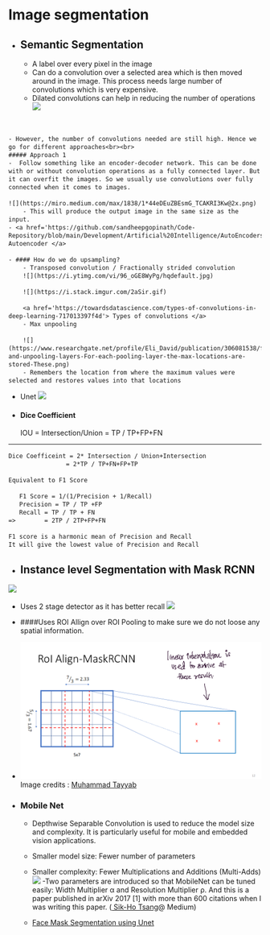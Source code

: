 # Image segmentation

- ## Semantic Segmentation

	- A label over every pixel in the image
	- Can do a convolution over a selected area which is then moved around in the image. This process needs large number of convolutions which is very expensive. 
	- Dilated convolutions can help in reducing the number of operations
	![](https://miro.medium.com/freeze/max/395/0*3cTXIemm0k3Sbask.gif)
<br>


	- However, the number of convolutions needed are still high. Hence we go for different approaches<br><br>
    ##### Approach 1
	-  Follow something like an encoder-decoder network. This can be done with or without convolution operations as a fully connected layer. But it can overfit the images. So we usually use convolutions over fully connected when it comes to images.
    
	![](https://miro.medium.com/max/1838/1*44eDEuZBEsmG_TCAKRI3Kw@2x.png)
    	- This will produce the output image in the same size as the input. 
    - <a href='https://github.com/sandheepgopinath/Code-Repository/blob/main/Development/Artificial%20Intelligence/AutoEncoders/Deep_Autoencoder.ipynb'>Deep Autoencoder </a>

	- #### How do we do upsampling?
    	- Transposed convolution / Fractionally strided convolution
        ![](https://i.ytimg.com/vi/96_oGE8WyPg/hqdefault.jpg)

        ![](https://i.stack.imgur.com/2aSir.gif)
        
        <a href='https://towardsdatascience.com/types-of-convolutions-in-deep-learning-717013397f4d'> Types of convolutions </a>
        - Max unpooling
        
        ![](https://www.researchgate.net/profile/Eli_David/publication/306081538/figure/fig2/AS:418518853013507@1476794078414/Pooling-and-unpooling-layers-For-each-pooling-layer-the-max-locations-are-stored-These.png)
        - Remembers the location from where the maximum values were selected and restores values into that locations
        
        

  
- Unet 
![](https://www.researchgate.net/profile/Alan-Jackson-2/publication/323597886/figure/fig2/AS:601386504957959@1520393124691/Convolutional-neural-network-CNN-architecture-based-on-UNET-Ronneberger-et-al.png)



- #### Dice Coefficient


	IOU = Intersection/Union
    	= TP / TP+FP+FN
---

	Dice Coefficeint = 2* Intersection / Union+Intersection
    				= 2*TP / TP+FN+FP+TP
                    
    Equivalent to F1 Score
    
       F1 Score = 1/(1/Precision + 1/Recall)
       Precision = TP / TP +FP
       Recall = TP / TP + FN
    =>        = 2TP / 2TP+FP+FN

	F1 score is a harmonic mean of Precision and Recall
	It will give the lowest value of Precision and Recall

    

- ## Instance level Segmentation with Mask RCNN

![](https://i.ytimg.com/vi/OOT3UIXZztE/maxresdefault.jpg)

- Uses 2 stage detector as it has better recall
![](https://production-media.paperswithcode.com/methods/Screen_Shot_2020-05-23_at_7.44.34_PM.png)

- ####Uses ROI Allign over ROI Pooling to make sure we do not loose any spatial information.
- ![](roiallign.png)
Image credits : <a href ='https://www.crcv.ucf.edu/wp-content/uploads/2019/03/CAP6412_Spring2018_Mask-RCNN_New.pdf'> Muhammad Tayyab </a>



- ### Mobile Net
	- Depthwise Separable Convolution is used to reduce the model size and complexity. It is particularly useful for mobile and embedded vision applications.
	- Smaller model size: Fewer number of parameters
    - Smaller complexity: Fewer Multiplications and Additions (Multi-Adds)
	![](https://miro.medium.com/max/1400/1*aj1Ef3zcJy2Rlct3Z7oPHQ.png)
	-Two parameters are introduced so that MobileNet can be tuned easily: Width Multiplier α and Resolution Multiplier ρ. And this is a paper published in arXiv 2017 [1] with more than 600 citations when I was writing this paper. (<a href='https://medium.com/u/aff72a0c1243?source=post_page-----a382df364b69-----------------------------------'>
Sik-Ho Tsang</a>@ Medium)

	- <a href='https://github.com/sandheepgopinath/Code-Repository/blob/main/Development/Computer-Vision/Facial%20Features/Face_mask_segmentation.ipynb'> Face Mask Segmentation using Unet </a>
